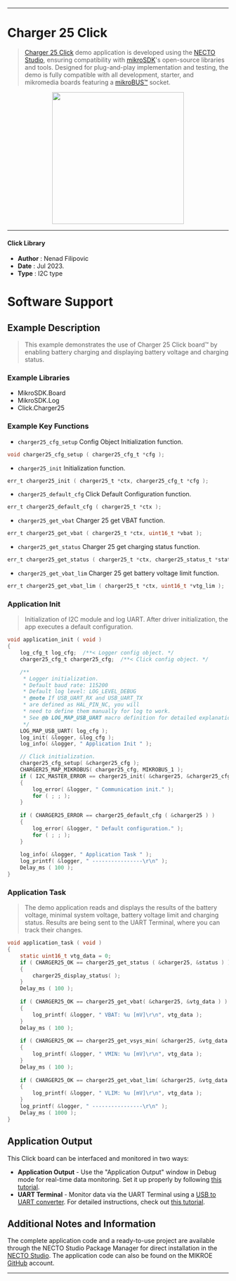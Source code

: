 
---
# Charger 25 Click

> [Charger 25 Click](https://www.mikroe.com/?pid_product=MIKROE-5839) demo application is developed using
the [NECTO Studio](https://www.mikroe.com/necto), ensuring compatibility with [mikroSDK](https://www.mikroe.com/mikrosdk)'s
open-source libraries and tools. Designed for plug-and-play implementation and testing, the demo is fully compatible with
all development, starter, and mikromedia boards featuring a [mikroBUS&trade;](https://www.mikroe.com/mikrobus) socket.

<p align="center">
  <img src="https://www.mikroe.com/?pid_product=MIKROE-5839&image=1" height=300px>
</p>

---

#### Click Library

- **Author**        : Nenad Filipovic
- **Date**          : Jul 2023.
- **Type**          : I2C type

# Software Support

## Example Description

> This example demonstrates the use of Charger 25 Click board&trade; 
> by enabling battery charging and displaying battery voltage and charging status.

### Example Libraries

- MikroSDK.Board
- MikroSDK.Log
- Click.Charger25

### Example Key Functions

- `charger25_cfg_setup` Config Object Initialization function.
```c
void charger25_cfg_setup ( charger25_cfg_t *cfg );
```

- `charger25_init` Initialization function.
```c
err_t charger25_init ( charger25_t *ctx, charger25_cfg_t *cfg );
```

- `charger25_default_cfg` Click Default Configuration function.
```c
err_t charger25_default_cfg ( charger25_t *ctx );
```

- `charger25_get_vbat` Charger 25 get VBAT function.
```c
err_t charger25_get_vbat ( charger25_t *ctx, uint16_t *vbat );
```

- `charger25_get_status` Charger 25 get charging status function.
```c
err_t charger25_get_status ( charger25_t *ctx, charger25_status_t *status );
```

- `charger25_get_vbat_lim` Charger 25 get battery voltage limit function.
```c
err_t charger25_get_vbat_lim ( charger25_t *ctx, uint16_t *vtg_lim );
```

### Application Init

> Initialization of I2C module and log UART.
> After driver initialization, the app executes a default configuration.

```c
void application_init ( void ) 
{
    log_cfg_t log_cfg;  /**< Logger config object. */
    charger25_cfg_t charger25_cfg;  /**< Click config object. */

    /** 
     * Logger initialization.
     * Default baud rate: 115200
     * Default log level: LOG_LEVEL_DEBUG
     * @note If USB_UART_RX and USB_UART_TX 
     * are defined as HAL_PIN_NC, you will 
     * need to define them manually for log to work. 
     * See @b LOG_MAP_USB_UART macro definition for detailed explanation.
     */
    LOG_MAP_USB_UART( log_cfg );
    log_init( &logger, &log_cfg );
    log_info( &logger, " Application Init " );

    // Click initialization.
    charger25_cfg_setup( &charger25_cfg );
    CHARGER25_MAP_MIKROBUS( charger25_cfg, MIKROBUS_1 );
    if ( I2C_MASTER_ERROR == charger25_init( &charger25, &charger25_cfg ) ) 
    {
        log_error( &logger, " Communication init." );
        for ( ; ; );
    }
    
    if ( CHARGER25_ERROR == charger25_default_cfg ( &charger25 ) )
    {
        log_error( &logger, " Default configuration." );
        for ( ; ; );
    }
    
    log_info( &logger, " Application Task " );
    log_printf( &logger, " ----------------\r\n" );
    Delay_ms ( 100 );
}
```

### Application Task

> The demo application reads and displays the results of the battery voltage, 
> minimal system voltage, battery voltage limit and charging status.
> Results are being sent to the UART Terminal, where you can track their changes.

```c
void application_task ( void ) 
{
    static uint16_t vtg_data = 0;
    if ( CHARGER25_OK == charger25_get_status ( &charger25, &status ) )
    {
        charger25_display_status( );
    }
    Delay_ms ( 100 );
    
    if ( CHARGER25_OK == charger25_get_vbat( &charger25, &vtg_data ) )
    {
        log_printf( &logger, " VBAT: %u [mV]\r\n", vtg_data );
    }
    Delay_ms ( 100 );
    
    if ( CHARGER25_OK == charger25_get_vsys_min( &charger25, &vtg_data ) )
    {
        log_printf( &logger, " VMIN: %u [mV]\r\n", vtg_data );
    }
    Delay_ms ( 100 );
    
    if ( CHARGER25_OK == charger25_get_vbat_lim( &charger25, &vtg_data ) )
    {
        log_printf( &logger, " VLIM: %u [mV]\r\n", vtg_data );
    }
    log_printf( &logger, " ----------------\r\n" );
    Delay_ms ( 1000 );
}
```

## Application Output

This Click board can be interfaced and monitored in two ways:
- **Application Output** - Use the "Application Output" window in Debug mode for real-time data monitoring.
Set it up properly by following [this tutorial](https://www.youtube.com/watch?v=ta5yyk1Woy4).
- **UART Terminal** - Monitor data via the UART Terminal using
a [USB to UART converter](https://www.mikroe.com/click/interface/usb?interface*=uart,uart). For detailed instructions,
check out [this tutorial](https://help.mikroe.com/necto/v2/Getting%20Started/Tools/UARTTerminalTool).

## Additional Notes and Information

The complete application code and a ready-to-use project are available through the NECTO Studio Package Manager for 
direct installation in the [NECTO Studio](https://www.mikroe.com/necto). The application code can also be found on
the MIKROE [GitHub](https://github.com/MikroElektronika/mikrosdk_click_v2) account.

---
